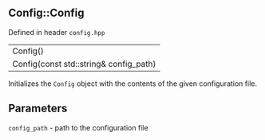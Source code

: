 ## Config::Config
Defined in header `config.hpp`

| |
| --- |
| Config() |
| Config(const std::string& config_path) |

Initializes the `Config` object with the contents of the given configuration file.

## Parameters
`config_path` - path to the configuration file